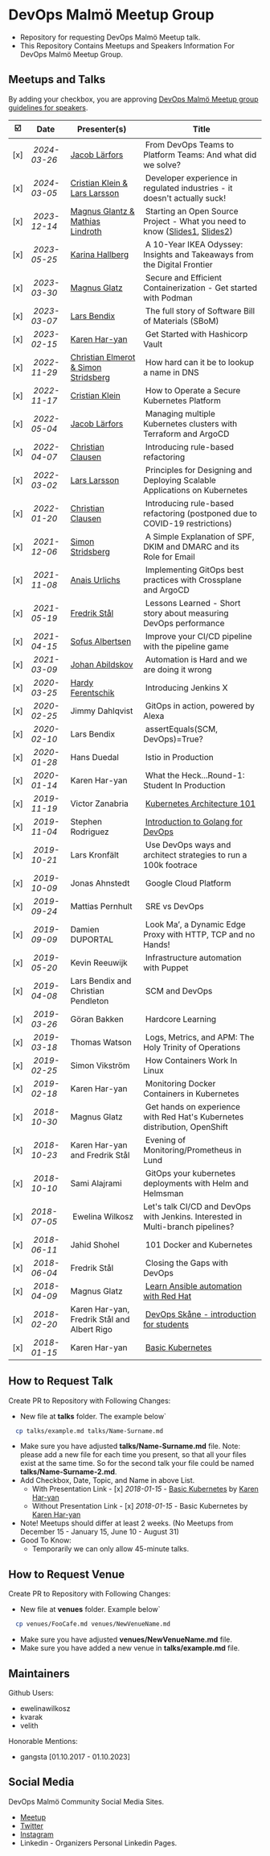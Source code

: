 # DevOps Malmö Meetup Group

- Repository for requesting DevOps Malmö Meetup talk.
- This Repository Contains Meetups and Speakers Information For DevOps Malmö Meetup Group.

## Meetups and Talks

By adding your checkbox, you are approving [DevOps Malmö Meetup group guidelines for speakers](guidelines.md).

| ☑️ | Date | Presenter(s) | Title |
|---|------|-----------|-------|
| [x] | *2024-03-26* | [Jacob Lärfors](talks/jacob-larfors-from-devops-teams-to-platform-teams.md) | From DevOps Teams to Platform Teams: And what did we solve? |
| [x] | *2024-03-05* | [Cristian Klein & Lars Larsson](talks/cristian-klein-2.md) | Developer experience in regulated industries - it doesn't actually suck! |
| [x] | *2023-12-14* | [Magnus Glantz & Mathias Lindroth](talks/open-source-sweden.md) | Starting an Open Source Project - What you need to know ([Slides1](https://drive.google.com/file/d/1etHJ1USDCyjFGpNFb6pHtuvS1AcIgQjP/view?usp=drive_link), [Slides2](https://drive.google.com/file/d/1mJcqN0k5pdUXF9ug7Mi_wYfREdrqzuqu/view?usp=drive_link)) |
| [x] | *2023-05-25* | [Karina Hallberg](talks/karina-hallberg.md) | A 10-Year IKEA Odyssey: Insights and Takeaways from the Digital Frontier |
| [x] | *2023-03-30* | [Magnus Glatz](talks/magnus_glatz.md) | Secure and Efficient Containerization - Get started with Podman |
| [x] | *2023-03-07* | [Lars Bendix](talks/lars_bendix_andreas_goransson.md) | The full story of Software Bill of Materials (SBoM) |
| [x] | *2023-02-15* | [Karen Har-yan](talks/karen-haryan-vault.md) | Get Started with Hashicorp Vault |
| [x] | *2022-11-29* | [Christian Elmerot & Simon Stridsberg](talks/elmerot-stridsberg.md) | How hard can it be to lookup a name in DNS |
| [x] | *2022-11-17* | [Cristian Klein](talks/cristian-klein.md) | How to Operate a Secure Kubernetes Platform |
| [x] | *2022-05-04* | [Jacob Lärfors](talks/jacob-larfors.md) | Managing multiple Kubernetes clusters with Terraform and ArgoCD |
| [x] | *2022-04-07* | [Christian Clausen](talks/christian-clausen.md) | Introducing rule-based refactoring |
| [x] | *2022-03-02* | [Lars Larsson](talks/lars-larsson.md) | Principles for Designing and Deploying Scalable Applications on Kubernetes |
| [x] | *2022-01-20* | [Christian Clausen](talks/christian-clausen.md) | Introducing rule-based refactoring (postponed due to COVID-19 restrictions) |
| [x] | *2021-12-06* | [Simon Stridsberg](talks/simon-stridsberg.md) | A Simple Explanation of SPF, DKIM and DMARC and its Role for Email |
| [x] | *2021-11-08* | [Anais Urlichs](talks/anais-urlichs.md) | Implementing GitOps best practices with Crossplane and ArgoCD |
| [x] | *2021-05-19* | [Fredrik Stål](talks/fredrik-metrics.md) | Lessons Learned - Short story about measuring DevOps performance |
| [x] | *2021-04-15* | [Sofus Albertsen](talks/pipeline-game.md) | Improve your CI/CD pipeline with the pipeline game |
| [x] | *2021-03-09* | [Johan Abildskov](talks/johan-abildskov.md) | Automation is Hard and we are doing it wrong |
| [x] | *2020-03-25* | [Hardy Ferentschik](talks/hardy-ferentschik.md) | Introducing Jenkins X |
| [x] | *2020-02-25* | Jimmy Dahlqvist | GitOps in action, powered by Alexa |
| [x] | *2020-02-10* | Lars Bendix | assertEquals(SCM, DevOps)=True? |
| [x] | *2020-01-28* | Hans Duedal | Istio in Production |
| [x] | *2020-01-14* | Karen Har-yan | What the Heck...Round-1: Student In Production |
| [x] | *2019-11-19* | Victor Zanabria | [Kubernetes Architecture 101](https://1drv.ms/b/s!AkfPlO3svI6PiWlbWNo_y3XAXpbY?e=mazgQo) |
| [x] | *2019-11-04* | Stephen Rodriguez | [Introduction to Golang for DevOps](https://docs.google.com/presentation/d/1HiIKcAwCkYYhrBupiYXNmtjSC0svMvdWqLTbxL0WRw0/edit?usp=sharing) |
| [x] | *2019-10-21* | Lars Kronfält | Use DevOps ways and architect strategies to run a 100k footrace |
| [x] | *2019-10-09* | Jonas Ahnstedt | Google Cloud Platform |
| [x] | *2019-09-24* | Mattias Pernhult | SRE vs DevOps |
| [x] | *2019-09-09* | Damien DUPORTAL | Look Ma’, a Dynamic Edge Proxy with HTTP, TCP and no Hands! |
| [x] | *2019-05-20* | Kevin Reeuwijk | Infrastructure automation with Puppet |
| [x] | *2019-04-08* | Lars Bendix and Christian Pendleton | SCM and DevOps |
| [x] | *2019-03-26* | Göran Bakken | Hardcore Learning |
| [x] | *2019-03-18* | Thomas Watson | Logs, Metrics, and APM: The Holy Trinity of Operations |
| [x] | *2019-02-25* | Simon Vikström | How Containers Work In Linux |
| [x] | *2019-02-18* | Karen Har-yan | Monitoring Docker Containers in Kubernetes |
| [x] | *2018-10-30* | Magnus Glatz | Get hands on experience with Red Hat's Kubernetes distribution, OpenShift |
| [x] | *2018-10-23* | Karen Har-yan and Fredrik Stål | Evening of Monitoring/Prometheus in Lund |
| [x] | *2018-10-10* | Sami Alajrami | GitOps your kubernetes deployments with Helm and Helmsman |
| [x] | *2018-07-05* | Ewelina Wilkosz | Let's talk CI/CD and DevOps with Jenkins. Interested in Multi-branch pipelines? |
| [x] | *2018-06-11* | Jahid Shohel | 101 Docker and Kubernetes |
| [x] | *2018-06-04* | Fredrik Stål | Closing the Gaps with DevOps |
| [x] | *2018-04-09* | Magnus Glatz | [Learn Ansible automation with Red Hat](https://goo.gl/ThoJBB) |
| [x] | *2018-02-20* | Karen Har-yan, Fredrik Stål and Albert Rigo | [DevOps Skåne - introduction for students](https://goo.gl/K5sbk7) |
| [x] | *2018-01-15* | Karen Har-yan | [Basic Kubernetes](https://goo.gl/GTHwyi) |

## How to Request Talk

Create PR to Repository with Following Changes:

- New file at **talks** folder. The example below\`
```sh
  cp talks/example.md talks/Name-Surname.md
```
- Make sure you have adjusted **talks/Name-Surname.md** file. Note: please add a new file for each time you present, so that all your files exist at the same time. So for the second talk your file could be named **talks/Name-Surname-2.md**.
- Add Checkbox, Date, Topic, and Name in above List.
  - With Presentation Link    - [x] *2018-01-15* - [Basic Kubernetes](https://linktopresentation.com) by [Karen Har-yan](talks/Karen-Haryan.md)
  - Without Presentation Link - [x] *2018-01-15* - Basic Kubernetes by [Karen Har-yan](talks/Karen-Haryan.md)
- Note! Meetups should differ at least 2 weeks. (No Meetups from December 15 - January 15, June 10 - August 31)
- Good To Know:
  - Temporarily we can only allow 45-minute talks.

## How to Request Venue

Create PR to Repository with Following Changes:

- New file at **venues** folder. Example below\`
```sh
  cp venues/FooCafe.md venues/NewVenueName.md
```
- Make sure you have adjusted **venues/NewVenueName.md** file.
- Make sure you have added a new venue in **talks/example.md** file.

## Maintainers

Github Users:
- ewelinawilkosz
- kvarak
- velith

Honorable Mentions:
- gangsta [01.10.2017 - 01.10.2023]

## Social Media

DevOps Malmö Community Social Media Sites.

 - [Meetup](https://www.meetup.com/DevOpsMalmo/)
 - [Twitter](https://twitter.com/DevopsMalmo)
 - [Instagram](https://www.instagram.com/devopsmalmo/)
 - Linkedin - Organizers Personal Linkedin Pages.

